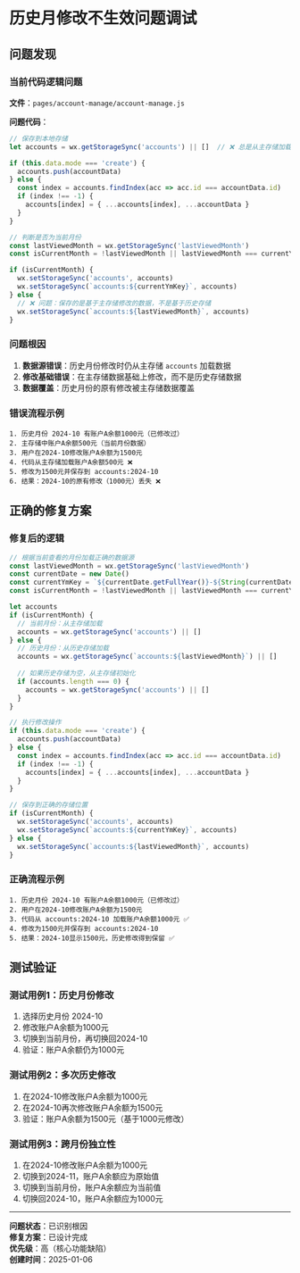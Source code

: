 # 历史月修改不生效问题调试

## 问题发现

### 当前代码逻辑问题
**文件**：`pages/account-manage/account-manage.js`

**问题代码**：
```javascript
// 保存到本地存储
let accounts = wx.getStorageSync('accounts') || []  // ❌ 总是从主存储加载

if (this.data.mode === 'create') {
  accounts.push(accountData)
} else {
  const index = accounts.findIndex(acc => acc.id === accountData.id)
  if (index !== -1) {
    accounts[index] = { ...accounts[index], ...accountData }
  }
}

// 判断是否为当前月份
const lastViewedMonth = wx.getStorageSync('lastViewedMonth')
const isCurrentMonth = !lastViewedMonth || lastViewedMonth === currentYmKey

if (isCurrentMonth) {
  wx.setStorageSync('accounts', accounts)
  wx.setStorageSync(`accounts:${currentYmKey}`, accounts)
} else {
  // ❌ 问题：保存的是基于主存储修改的数据，不是基于历史存储
  wx.setStorageSync(`accounts:${lastViewedMonth}`, accounts)
}
```

### 问题根因
1. **数据源错误**：历史月份修改时仍从主存储 `accounts` 加载数据
2. **修改基础错误**：在主存储数据基础上修改，而不是历史存储数据
3. **数据覆盖**：历史月份的原有修改被主存储数据覆盖

### 错误流程示例
```
1. 历史月份 2024-10 有账户A余额1000元（已修改过）
2. 主存储中账户A余额500元（当前月份数据）
3. 用户在2024-10修改账户A余额为1500元
4. 代码从主存储加载账户A余额500元 ❌
5. 修改为1500元并保存到 accounts:2024-10
6. 结果：2024-10的原有修改（1000元）丢失 ❌
```

## 正确的修复方案

### 修复后的逻辑
```javascript
// 根据当前查看的月份加载正确的数据源
const lastViewedMonth = wx.getStorageSync('lastViewedMonth')
const currentDate = new Date()
const currentYmKey = `${currentDate.getFullYear()}-${String(currentDate.getMonth() + 1).padStart(2, '0')}`
const isCurrentMonth = !lastViewedMonth || lastViewedMonth === currentYmKey

let accounts
if (isCurrentMonth) {
  // 当前月份：从主存储加载
  accounts = wx.getStorageSync('accounts') || []
} else {
  // 历史月份：从历史存储加载
  accounts = wx.getStorageSync(`accounts:${lastViewedMonth}`) || []
  
  // 如果历史存储为空，从主存储初始化
  if (accounts.length === 0) {
    accounts = wx.getStorageSync('accounts') || []
  }
}

// 执行修改操作
if (this.data.mode === 'create') {
  accounts.push(accountData)
} else {
  const index = accounts.findIndex(acc => acc.id === accountData.id)
  if (index !== -1) {
    accounts[index] = { ...accounts[index], ...accountData }
  }
}

// 保存到正确的存储位置
if (isCurrentMonth) {
  wx.setStorageSync('accounts', accounts)
  wx.setStorageSync(`accounts:${currentYmKey}`, accounts)
} else {
  wx.setStorageSync(`accounts:${lastViewedMonth}`, accounts)
}
```

### 正确流程示例
```
1. 历史月份 2024-10 有账户A余额1000元（已修改过）
2. 用户在2024-10修改账户A余额为1500元
3. 代码从 accounts:2024-10 加载账户A余额1000元 ✅
4. 修改为1500元并保存到 accounts:2024-10
5. 结果：2024-10显示1500元，历史修改得到保留 ✅
```

## 测试验证

### 测试用例1：历史月份修改
1. 选择历史月份 2024-10
2. 修改账户A余额为1000元
3. 切换到当前月份，再切换回2024-10
4. 验证：账户A余额仍为1000元

### 测试用例2：多次历史修改
1. 在2024-10修改账户A余额为1000元
2. 在2024-10再次修改账户A余额为1500元
3. 验证：账户A余额为1500元（基于1000元修改）

### 测试用例3：跨月份独立性
1. 在2024-10修改账户A余额为1000元
2. 切换到2024-11，账户A余额应为原始值
3. 切换到当前月份，账户A余额应为当前值
4. 切换回2024-10，账户A余额应为1000元

---

**问题状态**：已识别根因  
**修复方案**：已设计完成  
**优先级**：高（核心功能缺陷）  
**创建时间**：2025-01-06